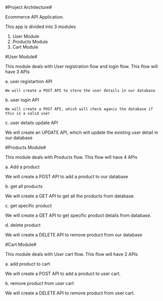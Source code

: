 #Project Architecture#


Ecommerce API Application.

This app is divided into 3 modules

1. User Module
2. Products Module
3. Cart Module


#User Module#

This module deals with User registration flow and login flow.
This flow will have 3 APIs

a. user registartion API
    
    We will create a POST API to store the user details in our database

b. user login API

    We will create a POST API, which will check aganis the database if this is a valid user

c. user details update API

   We will create an UPDATE API, which will update the existing user detail in our database


#Products Module#

This module deals with Products flow.
This flow will have 4 APIs

a. Add a product

   We will create a POST API to add a product to our database

b. get all products

   We will create a GET API to get all the products from database.

c. get specific product

   We will create a GET API to get specific product details from database.

d. delete product

   We will create a DELETE API to remove product from our database


#Cart Module#

This module deals with User cart flow.
This flow will have 2 APIs

a. add product to cart

  We will create a POST API to add a product to user cart.

b. remove product from user cart

   We will create a DELETE API to remove product from user cart.

   
   





